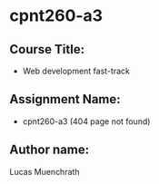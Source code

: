 # cpnt260-a3

## Course Title: 
- Web development fast-track

## Assignment Name:
- cpnt260-a3 (404 page not found)

## Author name:
Lucas Muenchrath
